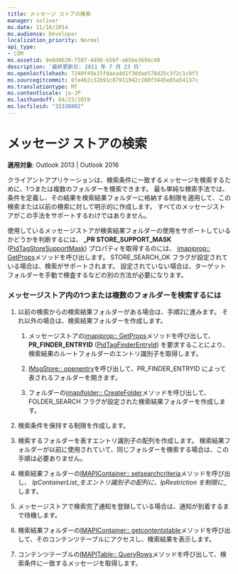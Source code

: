 ```yaml
---
title: メッセージ ストアの検索
manager: soliver
ms.date: 11/16/2014
ms.audience: Developer
localization_priority: Normal
api_type:
- COM
ms.assetid: 9e8d4639-7507-4d98-b56f-a65be369dc40
description: '最終更新日: 2011 年 7 月 23 日'
ms.openlocfilehash: 7240f49a15fdaea4d1f30dae578d25c3f2c1c0f3
ms.sourcegitcommit: 8fe462c32b91c87911942c188f3445e85a54137c
ms.translationtype: MT
ms.contentlocale: ja-JP
ms.lasthandoff: 04/23/2019
ms.locfileid: "32338802"
---
```

# <a name="searching-a-message-store"></a>メッセージ ストアの検索

**適用対象**: Outlook 2013 | Outlook 2016 
  
クライアントアプリケーションは、検索条件に一致するメッセージを検索するために、1つまたは複数のフォルダーを検索できます。 最も単純な検索手法では、条件を定義し、その結果を検索結果フォルダーに格納する制限を適用して、この検索または以前の検索に対して明示的に作成します。 すべてのメッセージストアがこの手法をサポートするわけではありません。 

使用しているメッセージストアが検索結果フォルダーの使用をサポートしているかどうかを判断するには、 **\_PR STORE_SUPPORT_MASK** ([PidTagStoreSupportMask](pidtagstoresupportmask-canonical-property.md)) プロパティを取得するのには、 [imapiprop:: GetProps](imapiprop-getprops.md)メソッドを呼び出します。 STORE_SEARCH_OK フラグが設定されている場合は、検索がサポートされます。 設定されていない場合は、ターゲットフォルダーを手動で検査するなどの別の方法が必要になります。
  
### <a name="to-search-one-or-more-folders-in-a-message-store"></a>メッセージストア内の1つまたは複数のフォルダーを検索するには
  
1. 以前の検索からの検索結果フォルダーがある場合は、手順2に進みます。 それ以外の場合は、検索結果フォルダーを作成します。
    
    1. メッセージストアの[imapiprop:: GetProps](imapiprop-getprops.md)メソッドを呼び出して、 **PR_FINDER_ENTRYID** ([PidTagFinderEntryId](pidtagfinderentryid-canonical-property.md)) を要求することにより、検索結果のルートフォルダーのエントリ識別子を取得します。
        
    2. [IMsgStore:: openentry](imsgstore-openentry.md)を呼び出して、PR_FINDER_ENTRYID によって表されるフォルダーを開きます。 
        
    3. フォルダーの[imapifolder:: CreateFolder](imapifolder-createfolder.md)メソッドを呼び出して、FOLDER_SEARCH フラグが設定された検索結果フォルダーを作成します。 
    
2. 検索条件を保持する制限を作成します。 
    
3. 検索するフォルダーを表すエントリ識別子の配列を作成します。 検索結果フォルダーが以前に使用されていて、同じフォルダーを検索する場合は、この手順は必要ありません。
    
4. 検索結果フォルダーの[IMAPIContainer:: setsearchcriteria](imapicontainer-setsearchcriteria.md)メソッドを呼び出し、 _lpContainerList_をエントリ識別子の配列に、lpRestriction を制限に__ します。 
    
5. メッセージストアで検索完了通知を登録している場合は、通知が到着するまで待機します。
    
6. 検索結果フォルダーの[IMAPIContainer:: getcontentstable](imapicontainer-getcontentstable.md)メソッドを呼び出して、そのコンテンツテーブルにアクセスし、検索結果を表示します。 
    
7. コンテンツテーブルの[IMAPITable:: QueryRows](imapitable-queryrows.md)メソッドを呼び出して、検索条件に一致するメッセージを取得します。 
    

